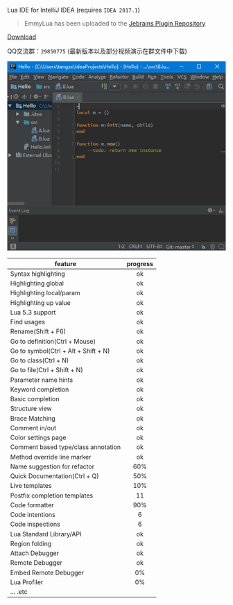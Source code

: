 Lua IDE for IntelliJ IDEA (requires `IDEA 2017.1`)

> EmmyLua has been uploaded to the [Jebrains Plugin Repository](https://plugins.jetbrains.com/plugin/9768-emmylua)

[Download](/../../releases)

QQ交流群：`29850775`
(最新版本以及部分视频演示在群文件中下载)

![snapshot](/snapshot/overview.gif)

| feature                              | progress |
| ------------------------------------ | :------: |
| Syntax highlighting                  |    ok    |
| Highlighting global                  |    ok    |
| Highlighting local/param             |    ok    |
| Highlighting up value                |    ok    |
| Lua 5.3 support                      |    ok    |
| Find usages                          |    ok    |
| Rename(Shift + F6)                   |    ok    |
| Go to definition(Ctrl + Mouse)       |    ok    |
| Go to symbol(Ctrl + Alt + Shift + N) |    ok    |
| Go to class(Ctrl + N)                |    ok    |
| Go to file(Ctrl + Shift + N)         |    ok    |
| Parameter name hints                 |    ok    |
| Keyword completion                   |    ok    |
| Basic completion                     |    ok    |
| Structure view                       |    ok    |
| Brace Matching                       |    ok    |
| Comment in/out                       |    ok    |
| Color settings page                  |    ok    |
| Comment based type/class annotation  |    ok    |
| Method override line marker          |    ok    |
| Name suggestion for refactor         |   60%    |
| Quick Documentation(Ctrl + Q)        |   50%    |
| Live templates                       |   10%    |
| Postfix completion templates         |    11    |
| Code formatter                       |   90%    |
| Code intentions                      |    6     |
| Code inspections                     |    6     |
| Lua Standard Library/API             |    ok    |
| Region folding                       |    ok    |
| Attach Debugger                      |    ok    |
| Remote Debugger                      |    ok    |
| Embed Remote Debugger                |    0%    |
| Lua Profiler                         |    0%    |
| ... .etc                             |          |